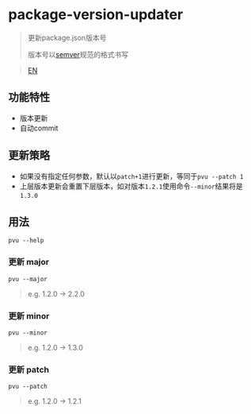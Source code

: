 # package-version-updater

> 更新package.json版本号
>
> 版本号以[semver](https://semver.org/)规范的格式书写 

> [EN](./README.md)

## 功能特性

* 版本更新
* 自动commit

## 更新策略

* 如果没有指定任何参数，默认以`patch+1`进行更新，等同于`pvu --patch 1`
* 上层版本更新会重置下层版本，如对版本`1.2.1`使用命令`--minor`结果将是`1.3.0`

## 用法

``` shell
pvu --help
```

### 更新 major

```
pvu --major
```

> e.g. 1.2.0 -> 2.2.0

### 更新 minor

```
pvu --minor
```

> e.g. 1.2.0 -> 1.3.0

### 更新 patch

```
pvu --patch
```

> e.g. 1.2.0 -> 1.2.1
